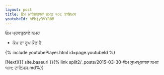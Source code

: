 ```yaml
---
layout: post
title: ਓਮ ਮਾਹੇਜਯਾਯਾ ਨਮਹ ੧੦੮ ਟਾਇਮਸ
youtubeId: hPbjy3VYR8M
---
```

 
 
 ਓਮ ਪ੍ਰਵਰੁਠਾਏ ਨਮਹ  
 
 -  ਕੰਮ ਦਾ ਰੂਪ ਕੌਣ ਹੈ 
 
  
 
  
 
 
 
 
 
 


{% include youtubePlayer.html id=page.youtubeId %}
 
[Next]({{ site.baseurl }}{% link  split2/_posts/2015-03-30-ਓਮ ਸੁਆਮੁਨਾਯਾ ਨਮਹ ੧੦੮ ਟਾਇਮਸ.md%})
 
